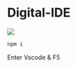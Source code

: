 # Digital-IDE

![](https://img.shields.io/badge/version-0.3.0-blue)

```bash
npm i
```

Enter Vscode & F5
